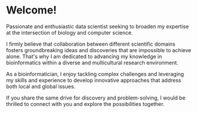 # Welcome!

Passionate and enthusiastic data scientist seeking to broaden my expertise at the intersection of biology and computer science.

I firmly believe that collaboration between different scientific domains fosters groundbreaking ideas and discoveries that are impossible to achieve alone. That's why I am dedicated to advancing my knowledge in bioinformatics within a diverse and multicultural research environment.

As a bioinformatician, I enjoy tackling complex challenges and leveraging my skills and experience to develop innovative approaches that address both local and global issues.

If you share the same drive for discovery and problem-solving, I would be thrilled to connect with you and explore the possibilities together.

